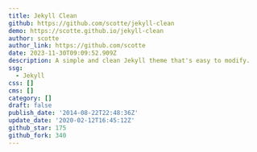 ```yaml
---
title: Jekyll Clean
github: https://github.com/scotte/jekyll-clean
demo: https://scotte.github.io/jekyll-clean
author: scotte
author_link: https://github.com/scotte
date: 2023-11-30T09:09:52.909Z
description: A simple and clean Jekyll theme that's easy to modify.
ssg:
  - Jekyll
css: []
cms: []
category: []
draft: false
publish_date: '2014-08-22T22:48:36Z'
update_date: '2020-02-12T16:45:12Z'
github_star: 175
github_fork: 340
---
```

